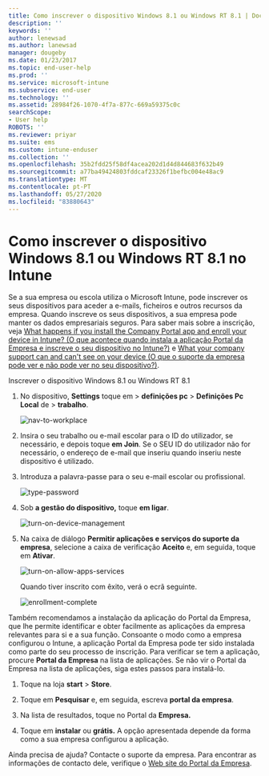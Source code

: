 ```yaml
---
title: Como inscrever o dispositivo Windows 8.1 ou Windows RT 8.1 | Documentos da Microsoft
description: ''
keywords: ''
author: lenewsad
ms.author: lanewsad
manager: dougeby
ms.date: 01/23/2017
ms.topic: end-user-help
ms.prod: ''
ms.service: microsoft-intune
ms.subservice: end-user
ms.technology: ''
ms.assetid: 28984f26-1070-4f7a-877c-669a59375c0c
searchScope:
- User help
ROBOTS: ''
ms.reviewer: priyar
ms.suite: ems
ms.custom: intune-enduser
ms.collection: ''
ms.openlocfilehash: 35b2fdd25f58df4acea202d1d4d844683f632b49
ms.sourcegitcommit: a77ba49424803fddcaf23326f1befbc004e48ac9
ms.translationtype: MT
ms.contentlocale: pt-PT
ms.lasthandoff: 05/27/2020
ms.locfileid: "83880643"
---
```

# <a name="how-to-enroll-your-windows-81-or-windows-rt-81-device-in-intune"></a>Como inscrever o dispositivo Windows 8.1 ou Windows RT 8.1 no Intune  

Se a sua empresa ou escola utiliza o Microsoft Intune, pode inscrever os seus dispositivos para aceder a e-mails, ficheiros e outros recursos da empresa. Quando inscreve os seus dispositivos, a sua empresa pode manter os dados empresariais seguros. Para saber mais sobre a inscrição, veja [What happens if you install the Company Portal app and enroll your device in Intune? (O que acontece quando instala a aplicação Portal da Empresa e inscreve o seu dispositivo no Intune?)](what-happens-if-you-install-the-company-portal-app-and-enroll-your-device-in-intune-windows.md) e [What your company support can and can't see on your device (O que o suporte da empresa pode ver e não pode ver no seu dispositivo?)](what-info-can-your-company-see-when-you-enroll-your-device-in-intune.md).  


Inscrever o dispositivo Windows 8.1 ou Windows RT 8.1  

1. No dispositivo, **Settings** toque em &gt; **definições pc** &gt; **Definições Pc Local** de &gt; **trabalho**.  

    ![nav-to-workplace](./media/W81-1-workplacejoin.png)  

2. Insira o seu trabalho ou e-mail escolar para o ID do utilizador, se necessário, e depois toque **em Join**. Se o SEU ID do utilizador não for necessário, o endereço de e-mail que inseriu quando inseriu neste dispositivo é utilizado.  

3. Introduza a palavra-passe para o seu e-mail escolar ou profissional.  


    ![type-password](./media/W81-2-workplacesettings_signin.png)  

4. Sob **a gestão do dispositivo,** toque **em ligar**.  


    ![turn-on-device-management](./media/W81-3-dev-mgt-turn-on.png)  

5. Na caixa de diálogo **Permitir aplicações e serviços do suporte da empresa**, selecione a caixa de verificação **Aceito** e, em seguida, toque em **Ativar**.  


    ![turn-on-allow-apps-services](./media/W81-4-agree-allow-apps-services.png)  

    Quando tiver inscrito com êxito, verá o ecrã seguinte.  


    ![enrollment-complete](./media/W81-5-enrolled-done.png)

Também recomendamos a instalação da aplicação do Portal da Empresa, que lhe permite identificar e obter facilmente as aplicações da empresa relevantes para si e a sua função. Consoante o modo como a empresa configurou o Intune, a aplicação Portal da Empresa pode ter sido instalada como parte do seu processo de inscrição. Para verificar se tem a aplicação, procure **Portal da Empresa** na lista de aplicações. Se não vir o Portal da Empresa na lista de aplicações, siga estes passos para instalá-lo.

1. Toque na loja **start** &gt; **Store**.  

2. Toque em **Pesquisar** e, em seguida, escreva **portal da empresa**.  

3. Na lista de resultados, toque no Portal da **Empresa.**  

4. Toque em **instalar** ou **grátis.** A opção apresentada depende da forma como a sua empresa configurou a aplicação.  

Ainda precisa de ajuda? Contacte o suporte da empresa. Para encontrar as informações de contacto dele, verifique o [Web site do Portal da Empresa](https://go.microsoft.com/fwlink/?linkid=2010980).  
